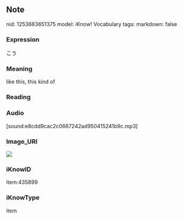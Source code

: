 ## Note
nid: 1253683651375
model: iKnow! Vocabulary
tags: 
markdown: false

### Expression
こう

### Meaning
like this, this kind of

### Reading


### Audio
[sound:e8cdd9cac2c0667242ad950415241b9c.mp3]

### Image_URI
<img src="4d4c2715a191f4b45ee24f97735dfa35.jpg">

### iKnowID
item:435899

### iKnowType
item
